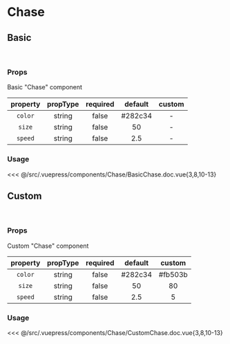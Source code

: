 # Chase

## **Basic**

<br>
<client-only>
<Chase />
</client-only>

### Props

Basic "Chase" component

| property | propType | required | default | custom |
| :------: | :------: | :------: | :-----: | :----: |
| `color`  |  string  |  false   | #282c34 |   -    |
|  `size`  |  string  |  false   |   50    |   -    |
| `speed`  |  string  |  false   |   2.5   |   -    |

### Usage

<<< @/src/.vuepress/components/Chase/BasicChase.doc.vue{3,8,10-13}

## **Custom**

<br>
<client-only>
<Chase color="#fb503b" size="80" speed="5" />
</client-only>

### Props

Custom "Chase" component

| property | propType | required | default | custom  |
| :------: | :------: | :------: | :-----: | :-----: |
| `color`  |  string  |  false   | #282c34 | #fb503b |
|  `size`  |  string  |  false   |   50    |   80    |
| `speed`  |  string  |  false   |   2.5   |    5    |

### Usage

<<< @/src/.vuepress/components/Chase/CustomChase.doc.vue{3,8,10-13}
